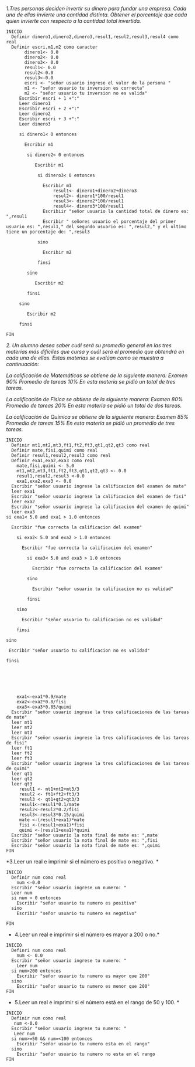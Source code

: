 *1.Tres personas deciden invertir su dinero para fundar una empresa. Cada una de ellas invierte una cantidad distinta. Obtener el porcentaje que cada quien invierte con respecto a la cantidad total invertida.*

```
INICIO
  Definir dinero1,dinero2,dinero3,resul1,resul2,resul3,resul4 como real
  Definir escri,m1,m2 como caracter
       dinero1<- 0.0
       dinero2<- 0.0
       dinero3<- 0.0
       resul1<- 0.0 
       resul2<-0.0 
       resul3<-0.0
       escri <- "señor usuario ingrese el valor de la persona "
       m1 <- "señor usuario tu inversion es correcta"
       m2 <- "señor usuario tu inversion no es valida"
     Escribir escri + 1 +":"
     Leer dinero1
     Escribir escri + 2 +":"
     Leer dinero2
     Escribir escri + 3 +":"
     Leer dinero3

     si dinero1< 0 entonces

       Escribir m1

        si dinero2< 0 entonces

           Escribir m1

            si dinero3< 0 entonces

              Escribir m1
                  resul1<- dinero1+dinero2+dinero3
                  resul2<- dinero1*100/resul1
                  resul3<- dinero2*100/resul1
                  resul4<- dinero3*100/resul1
              Escribiir "señor usuario la cantidad total de dinero es: ",resul1
              Escribir " señores usuario el porcentaje del primer usuario es: ",resul1," del segundo usuario es: ",resul2," y el ultimo tiene un porcentaje de: ",resul3

            sino

              Escribir m2

            finsi

        sino

           Escribir m2

        finsi

     sino

        Escribir m2

     finsi

FIN
```

*2. Un alumno desea saber cuál será su promedio general en las tres materias más difíciles que cursa y cuál será el promedio que obtendrá en cada una de ellas. Estas materias se evalúan como se muestra a continuación:*

*La calificación de Matemáticas se obtiene de la siguiente manera: Examen 90% Promedio de tareas 10% En esta materia se pidió un total de tres tareas.*

*La calificación de Física se obtiene de la siguiente manera: Examen 80% Promedio de tareas 20% En esta materia se pidió un total de dos tareas.*

*La calificación de Química se obtiene de la siguiente manera: Examen 85% Promedio de tareas 15% En esta materia se pidió un promedio de tres tareas.*

```
INICIO
  Definir mt1,mt2,mt3,ft1,ft2,ft3,qt1,qt2,qt3 como real 
  Definir mate,fisi,quimi como real
  Definir resul1,resul2,resul3 como real 
  Definir exa1,exa2,exa3 como real 
    mate,fisi,quimi <- 5.0
    mt1,mt2,mt3,ft1,ft2,ft3,qt1,qt2,qt3 <- 0.0
    resul1,resul2,resul3 <-0.0
    exa1,exa2,exa3 <- 0.0
  Escribir "señor usuario ingrese la calificacion del examen de mate"
  leer exa1    
  Escribir "señor usuario ingrese la calificacion del examen de fisi"
  leer exa2    
  Escribir "señor usuario ingrese la calificacion del examen de quimi"
  leer exa3
si exa1< 5.0 and exa1 > 1.0 entonces

  Escribir "fue correcta la calificacion del examen"

    si exa2< 5.0 and exa2 > 1.0 entonces

      Escribir "fue correcta la calificacion del examen"

        si exa3< 5.0 and exa3 > 1.0 entonces

          Escribir "fue correcta la calificacion del examen"

        sino

          Escribir "señor usuario tu calificacion no es validad"

        finsi

    sino

      Escribir "señor usuario tu calificacion no es validad"

    finsi

sino

 Escribir "señor usuario tu calificacion no es validad"

finsi






    exa1<-exa1*0.9/mate
    exa2<-exa2*0.8/fisi
    exa3<-exa3*0.85/quimi
  Escribir "señor usuario ingrese la tres calificaciones de las tareas de mate"
  leer mt1
  leer mt2
  leer mt3
  Escribir "señor usuario ingrese la tres calificaciones de las tareas de fisi"
  leer ft1
  leer ft2
  leer ft3
  Escribir "señor usuario ingrese la tres calificaciones de las tareas de quimi"
  leer qt1
  leer qt2
  leer qt3
     resul1 <- mt1+mt2+mt3/3
     resul2 <- ft1+ft2+ft3/3
     resul3 <- qt1+qt2+qt3/3
     resul1<-resul1*0.1/mate
     resul2<-resul2*0.2/fisi
     resul3<-resul3*0.15/quimi
     mate <-(resul1+exa1)*mate
     fisi <-(resul1+exa1)*fisi
     quimi <-(resul1+exa1)*quimi
  Escribir "señor usuario la nota final de mate es: ",mate
  Escribir "señor usuario la nota final de mate es: ",fisi
  Escribir "señor usuario la nota final de mate es: ",quimi
FIN
```
*3.Leer un real e imprimir si el número es positivo o negativo. *
```
INICIO
  Definir num como real 
    num <-0.0
  Escribir "señor usuario ingrese un numero: "
  Leer num
  si num > 0 entonces
    Escribir "señor usuario tu numero es positivo"
  sino 
    Escribir "señor usuario tu numero es negativo"

FIN
```
* 4.Leer un real e imprimir si el número es mayor a 200 o no.*
```
INICIO
  Definri num como real 
    num <- 0.0
  Escribir "señor usuario ingrese tu numero: "
    Leer num
  si num>200 entonces 
    Escribir "señor usuario tu numero es mayor que 200"
  sino 
    Escribir "señor usuario tu numero es menor que 200"
FIN
```
* 5.Leer un real e imprimir si el número está en el rango de 50 y 100. *
```
INICIO
  Definir num como real
   num <-0.0
  Escribir "señor usuario ingrese tu numero: "
   Leer num
  si num>=50 && num=<100 entonces
    Escribir "señor usuario tu numero esta en el rango"
  sino
    Escribir "señor usuario tu numero no esta en el rango 
FIN

```
